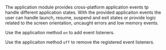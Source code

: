 
The application module provides cross-platform application events tp handle different application states.
With the provided applicaiton events the user can handle launch, resume, suspend and exit states or provide logic
related to the screen orientation, uncaught errors and low memory events.

Use the applicaiton method `on` to add event listeners.
<snippet id='application-events'/>
<snippet id='application-events-ts'/>

Use the applicaiton method `off` to remove the registered event listeners.
<snippet id='application-events-off'/>
<snippet id='application-events-off-ts'/>